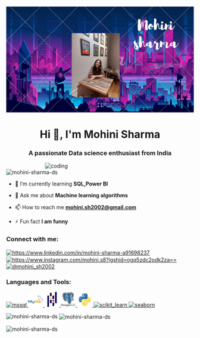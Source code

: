 ![logo](https://github.com/Mohini-Sharma-ds/Mohini-Sharma-ds/blob/main/WhatsApp%20Image%202023-12-20%20at%2011.44.36%20AM%20(1).png)
<h1 align="center">Hi 👋, I'm Mohini Sharma</h1>
<h3 align="center">A passionate Data science enthusiast from India</h3>
<img align="right" alt="coding" width="400" src="https://user-images.githubusercontent.com/55389276/140866485-8fb1c876-9a8f-4d6a-98dc-08c4981eaf70.gif">


<p align="left"> <img src="https://komarev.com/ghpvc/?username=mohini-sharma-ds&label=Profile%20views&color=0e75b6&style=flat" alt="mohini-sharma-ds" /> </p>

- 🌱 I’m currently learning **SQL,Power BI**

- 💬 Ask me about **Machine learning algorithms**

- 📫 How to reach me **mohini.sh2002@gmail.com**

- ⚡ Fun fact **I am funny**

<h3 align="left">Connect with me:</h3>
<p align="left">
<a href="https://linkedin.com/in/https://www.linkedin.com/in/mohini-sharma-a91698237" target="blank"><img align="center" src="https://raw.githubusercontent.com/rahuldkjain/github-profile-readme-generator/master/src/images/icons/Social/linked-in-alt.svg" alt="https://www.linkedin.com/in/mohini-sharma-a91698237" height="30" width="40" /></a>
<a href="https://instagram.com/https://www.instagram.com/mohini.s8?igshid=ogq5zdc2odk2za==" target="blank"><img align="center" src="https://raw.githubusercontent.com/rahuldkjain/github-profile-readme-generator/master/src/images/icons/Social/instagram.svg" alt="https://www.instagram.com/mohini.s8?igshid=ogq5zdc2odk2za==" height="30" width="40" /></a>
<a href="https://www.hackerrank.com/@mohini_sh2002" target="blank"><img align="center" src="https://raw.githubusercontent.com/rahuldkjain/github-profile-readme-generator/master/src/images/icons/Social/hackerrank.svg" alt="@mohini_sh2002" height="30" width="40" /></a>
</p>

<h3 align="left">Languages and Tools:</h3>
<p align="left"> <a href="https://www.microsoft.com/en-us/sql-server" target="_blank" rel="noreferrer"> <img src="https://www.svgrepo.com/show/303229/microsoft-sql-server-logo.svg" alt="mssql" width="40" height="40"/> </a> <a href="https://www.mysql.com/" target="_blank" rel="noreferrer"> <img src="https://raw.githubusercontent.com/devicons/devicon/master/icons/mysql/mysql-original-wordmark.svg" alt="mysql" width="40" height="40"/> </a> <a href="https://pandas.pydata.org/" target="_blank" rel="noreferrer"> <img src="https://raw.githubusercontent.com/devicons/devicon/2ae2a900d2f041da66e950e4d48052658d850630/icons/pandas/pandas-original.svg" alt="pandas" width="40" height="40"/> </a> <a href="https://www.postgresql.org" target="_blank" rel="noreferrer"> <img src="https://raw.githubusercontent.com/devicons/devicon/master/icons/postgresql/postgresql-original-wordmark.svg" alt="postgresql" width="40" height="40"/> </a> <a href="https://www.python.org" target="_blank" rel="noreferrer"> <img src="https://raw.githubusercontent.com/devicons/devicon/master/icons/python/python-original.svg" alt="python" width="40" height="40"/> </a> <a href="https://scikit-learn.org/" target="_blank" rel="noreferrer"> <img src="https://upload.wikimedia.org/wikipedia/commons/0/05/Scikit_learn_logo_small.svg" alt="scikit_learn" width="40" height="40"/> </a> <a href="https://seaborn.pydata.org/" target="_blank" rel="noreferrer"> <img src="https://seaborn.pydata.org/_images/logo-mark-lightbg.svg" alt="seaborn" width="40" height="40"/> </a> </p>

<p><img align="left" src="https://github-readme-stats.vercel.app/api/top-langs?username=mohini-sharma-ds&show_icons=true&locale=en&layout=compact" alt="mohini-sharma-ds" /></p>

<p>&nbsp;<img align="center" src="https://github-readme-stats.vercel.app/api?username=mohini-sharma-ds&show_icons=true&locale=en" alt="mohini-sharma-ds" /></p>

<p><img align="center" src="https://github-readme-streak-stats.herokuapp.com/?user=mohini-sharma-ds&" alt="mohini-sharma-ds" /></p>
